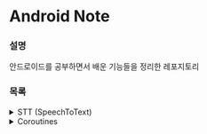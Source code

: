# Android Note

### 설명
안드로이드를 공부하면서 배운 기능들을 정리한 레포지토리

### 목록

<!-- STT (SpeechToText) -->
<details>
<summary>STT (SpeechToText)</summary>
<div markdown="1">
<br>

~~~
<uses-permission android:name="android.permission.INTERNET" />
<uses-permission android:name="android.permission.RECORD_AUDIO" />

<queries>
        <intent>
            <action android:name="android.speech.RecognitionService" />
        </intent>
</queries>
~~~
  
[참고 URL] (https://itstory1592.tistory.com/50)

</div>
</details>

<!-- Coroutines -->
<details>
<summary>Coroutines </summary>
<div markdown="1">
<br>

~~~
dependencies {
    implementation 'org.jetbrains.kotlinx:kotlinx-coroutines-android:1.3.9'
}
~~~
  
[참고 URL] (https://github.com/seyoungcho2/CoroutinesKoreanTranslation/tree/main)
[참고 URL] (https://developer.android.com/kotlin/coroutines?hl=ko#groovy)

</div>
</details>
